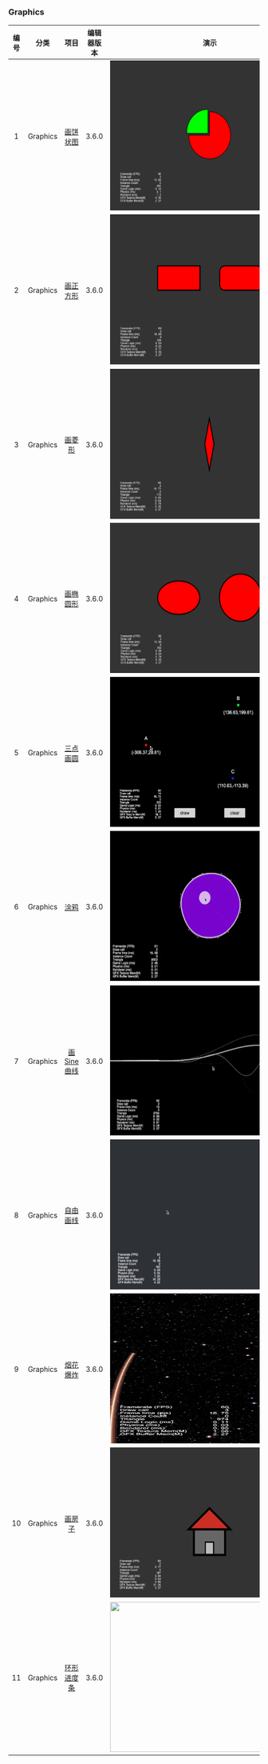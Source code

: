 ### Graphics
| 编号 | 分类 | 项目 | 编辑器版本 | 演示 |
| :---: | :---: | :---: | :---: | :---: |
| 1 | Graphics | [画饼状图](https://gitee.com/yeshao2069/cocos-creator-how-to-use/tree/v3.5.x/proj/Graphics/Creator3.6.0_2D_GraphicsArc) | 3.6.0 | <div align=center><img src="../../image/202203/2022030401.png" width="400" height="300" /></div> |
| 2 | Graphics | [画正方形](https://gitee.com/yeshao2069/cocos-creator-how-to-use/tree/v3.5.x/proj/Graphics/Creator3.6.0_2D_GraphicsRect) | 3.6.0 | <div align=center><img src="../../image/202203/2022030402.png" width="400" height="300" /></div> |
| 3 | Graphics | [画菱形](https://gitee.com/yeshao2069/cocos-creator-how-to-use/tree/v3.5.x/proj/Graphics/Creator3.6.0_2D_GraphicsLineTo) | 3.6.0 | <div align=center><img src="../../image/202203/2022030403.png" width="400" height="300" /></div> |
| 4 | Graphics | [画椭圆形](https://gitee.com/yeshao2069/cocos-creator-how-to-use/tree/v3.5.x/proj/Graphics/Creator3.6.0_2D_GraphicsEllipse) | 3.6.0 | <div align=center><img src="../../image/202203/2022030404.png" width="400" height="300" /></div> |
| 5 | Graphics | [三点画圆](https://gitee.com/yeshao2069/cocos-creator-how-to-use/tree/v3.5.x/proj/Graphics/Creator3.6.0_2D_GraphicsDrawCircle) | 3.6.0 | <div align=center><img src="../../gif/202203/2022030411.gif" width="400" height="300" /></div> |
| 6 | Graphics | [涂鸦](https://gitee.com/yeshao2069/cocos-creator-how-to-use/tree/v3.5.x/proj/Graphics/Creator3.6.0_2D_Doodle) | 3.6.0 | <div align=center><img src="../../gif/202203/2022030412.gif" width="400" height="300" /></div> |
| 7 | Graphics | [画Sine曲线](https://gitee.com/yeshao2069/cocos-creator-how-to-use/tree/v3.5.x/proj/Graphics/Creator3.6.0_2D_GraphicsSineWaves) | 3.6.0 | <div align=center><img src="../../gif/202203/2022030413.gif" width="400" height="300" /></div> |
| 8 | Graphics | [自由画线](https://gitee.com/yeshao2069/cocos-creator-how-to-use/tree/v3.5.x/proj/Graphics/Creator3.6.0_2D_DrawLine) | 3.6.0 | <div align=center><img src="../../gif/202203/2022030414.gif" width="400" height="300" /></div> |
| 9 | Graphics | [烟花爆炸](https://gitee.com/yeshao2069/cocos-creator-how-to-use/tree/v3.5.x/proj/Graphics/Creator3.6.0_2D_GraphicsFireworksExplosion) | 3.6.0 | <div align=center><img src="../../gif/202203/2022030415.gif" width="400" height="300" /></div> |
| 10 | Graphics | [画房子](https://gitee.com/yeshao2069/cocos-creator-how-to-use/tree/v3.5.x/proj/Graphics/Creator3.6.0_2D_GraphicsHouse) | 3.6.0 | <div align=center><img src="../../image/202203/2022032101.png" width="400" height="300" /></div> |
| 11 | Graphics | [环形进度条](https://gitee.com/yeshao2069/cocos-creator-how-to-use/tree/v3.5.x/proj/Graphics/Creator3.6.0_2D_GraphicsRingProgressbar) | 3.6.0 | <div align=center><img src="../../gif/202206/2022062102.gif" width="400" height="300" /></div> |
